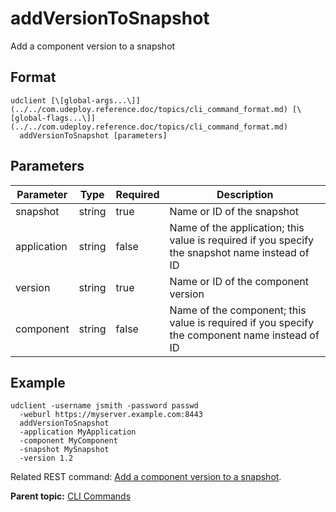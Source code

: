 # addVersionToSnapshot

Add a component version to a snapshot

## Format

```
udclient [\[global-args...\]](../../com.udeploy.reference.doc/topics/cli_command_format.md) [\[global-flags...\]](../../com.udeploy.reference.doc/topics/cli_command_format.md)
  addVersionToSnapshot [parameters]
```

## Parameters

|Parameter|Type|Required|Description|
|---------|----|--------|-----------|
|snapshot|string|true|Name or ID of the snapshot|
|application|string|false|Name of the application; this value is required if you specify the snapshot name instead of ID|
|version|string|true|Name or ID of the component version|
|component|string|false|Name of the component; this value is required if you specify the component name instead of ID|

## Example

```
udclient -username jsmith -password passwd 
  -weburl https://myserver.example.com:8443
  addVersionToSnapshot
  -application MyApplication
  -component MyComponent
  -snapshot MySnapshot
  -version 1.2

```

Related REST command: [Add a component version to a snapshot](rest_cli_snapshot_addversiontosnapshot_put.md).

**Parent topic:** [CLI Commands](../../com.udeploy.reference.doc/topics/cli_commands.md)

